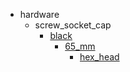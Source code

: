 * hardware
  * screw_socket_cap
    * [black](hardware/screw_socket_cap/black)
      * [65_mm](hardware/screw_socket_cap/black/65_mm)
        * [hex_head](hex_head)
